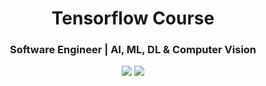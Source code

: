 <h1 align='center'>Tensorflow Course</h1>
<h3 align='center'>Software Engineer | AI, ML, DL & Computer Vision</h3>
<p align="center">
  <!-- Lenguajes y Frameworks -->
  <img src="https://img.shields.io/badge/Python-3.8.12-3776AB?style=for-the-badge&logo=python&logoColor=white">
  <!-- Machine Learning -->
  <img src="https://img.shields.io/badge/TensorFlow-FF6F00?style=for-the-badge&logo=tensorflow&logoColor=white">
</p>
